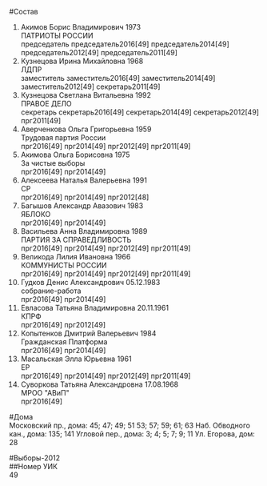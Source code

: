 #Состав  
1. Акимов Борис Владимирович 1973  
    ПАТРИОТЫ РОССИИ  
    председатель председатель2016[49] председатель2014[49] председатель2012[49] председатель2011[49]  
2. Кузнецова Ирина Михайловна 1968  
    ЛДПР  
    заместитель заместитель2016[49] заместитель2014[49] заместитель2012[49] секретарь2011[49]  
3. Кузнецова Светлана Витальевна 1992  
    ПРАВОЕ ДЕЛО  
    секретарь секретарь2016[49] секретарь2014[49] секретарь2012[49] прг2011[49]  
4. Аверченкова Ольга Григорьевна 1959  
    Трудовая партия России  
    прг2016[49] прг2014[49] прг2012[49] прг2011[49]  
5. Акимова Ольга Борисовна 1975  
    За чистые выборы  
    прг2016[49] прг2014[49]  
6. Алексеева Наталья Валерьевна 1991  
    СР  
    прг2016[49] прг2014[49] прг2012[48]  
7. Багышов Александр Авазович 1983  
    ЯБЛОКО  
    прг2016[49] прг2014[49]  
8. Васильева Анна Владимировна 1989  
    ПАРТИЯ ЗА СПРАВЕДЛИВОСТЬ  
    прг2016[49] прг2014[49] прг2012[49] прг2011[49]  
9. Великода Лилия Ивановна 1966  
    КОММУНИСТЫ РОССИИ  
    прг2016[49] прг2014[49] прг2012[49] прг2011[49]  
10. Гудков Денис Александрович 05.12.1983  
    собрание-работа  
    прг2016[49] прг2014[49]  
11. Евласова Татьяна Владимировна 20.11.1961  
    КПРФ  
    прг2016[49] прг2012[49]  
12. Копытенков Дмитрий Валерьевич 1984  
    Гражданская Платформа  
    прг2016[49] прг2014[49]  
13. Масальская Элла Юрьевна 1961  
    ЕР  
    прг2016[49] прг2014[49] прг2012[49] прг2011[49]  
14. Суворкова Татьяна Александровна 17.08.1968  
    МРОО "АВиП"  
    прг2016[49]  
  
#Дома  
Московский пр., дома: 45; 47; 49; 51 53; 57; 59; 61; 63 Наб. Обводного кан., дома: 135; 141 Угловой пер., дома: 3; 4; 5; 7; 9; 11 Ул. Егорова, дом: 28  
  
#Выборы-2012  
##Номер УИК  
49  
